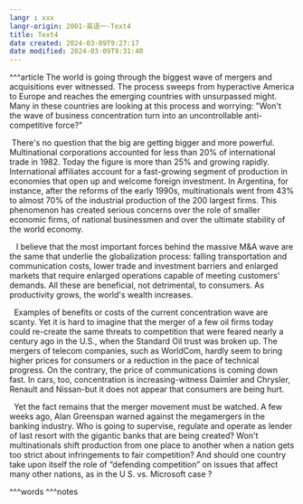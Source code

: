 ```yaml
---
langr : xxx
langr-origin: 2001-英语一-Text4
title: Text4
date created: 2024-03-09T9:27:17
date modified: 2024-03-09T9:31:40
---
```


^^^article
The world is going through the biggest wave of mergers and acquisitions ever witnessed. The process sweeps from hyperactive America to Europe and reaches the emerging countries with unsurpassed might. Many in these countries are looking at this process and worrying: "Won't the wave of business concentration turn into an uncontrollable anti-competitive force?"

 There's no question that the big are getting bigger and more powerful. Multinational corporations accounted for less than 20% of international trade in 1982. Today the figure is more than 25% and growing rapidly. International affiliates account for a fast-growing segment of production in economies that open up and welcome foreign investment. In Argentina, for instance, after the reforms of the early 1990s, multinationals went from 43% to almost 70% of the industrial production of the 200 largest firms. This phenomenon has created serious concerns over the role of smaller economic firms, of national businessmen and over the ultimate stability of the world economy.

   I believe that the most important forces behind the massive M&A wave are the same that underlie the globalization process: falling transportation and communication costs, lower trade and investment barriers and enlarged markets that require enlarged operations capable of meeting customers' demands. All these are beneficial, not detrimental, to consumers. As productivity grows, the world's wealth increases.

  Examples of benefits or costs of the current concentration wave are scanty. Yet it is hard to imagine that the merger of a few oil firms today could re-create the same threats to competition that were feared nearly a century ago in the U.S., when the Standard Oil trust was broken up. The mergers of telecom companies, such as WorldCom, hardly seem to bring higher prices for consumers or a reduction in the pace of technical progress. On the contrary, the price of communications is coming down fast. In cars, too, concentration is increasing-witness Daimler and Chrysler, Renault and Nissan-but it does not appear that consumers are being hurt.

  Yet the fact remains that the merger movement must be watched. A few weeks ago, Alan Greenspan warned against the megamergers in the banking industry. Who is going to supervise, regulate and operate as lender of last resort with the gigantic banks that are being created? Won't multinationals shift production from one place to another when a nation gets too strict about infringements to fair competition? And should one country take upon itself the role of “defending competition” on issues that affect many other nations, as in the U S. vs. Microsoft case ?





^^^words
^^^notes
